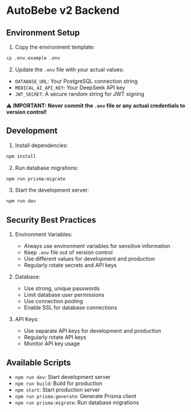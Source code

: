 # AutoBebe v2 Backend

## Environment Setup

1. Copy the environment template:
```bash
cp .env.example .env
```

2. Update the `.env` file with your actual values:
- `DATABASE_URL`: Your PostgreSQL connection string
- `MEDICAL_AI_API_KEY`: Your DeepSeek API key
- `JWT_SECRET`: A secure random string for JWT signing

⚠️ **IMPORTANT: Never commit the `.env` file or any actual credentials to version control!**

## Development

1. Install dependencies:
```bash
npm install
```

2. Run database migrations:
```bash
npm run prisma:migrate
```

3. Start the development server:
```bash
npm run dev
```

## Security Best Practices

1. Environment Variables:
   - Always use environment variables for sensitive information
   - Keep `.env` file out of version control
   - Use different values for development and production
   - Regularly rotate secrets and API keys

2. Database:
   - Use strong, unique passwords
   - Limit database user permissions
   - Use connection pooling
   - Enable SSL for database connections

3. API Keys:
   - Use separate API keys for development and production
   - Regularly rotate API keys
   - Monitor API key usage

## Available Scripts

- `npm run dev`: Start development server
- `npm run build`: Build for production
- `npm start`: Start production server
- `npm run prisma:generate`: Generate Prisma client
- `npm run prisma:migrate`: Run database migrations
 